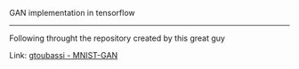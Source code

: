 GAN implementation in tensorflow

----

Following throught the repository created by this great guy

Link: <a href src="https://github.com/gtoubassi/mnist-gan"> gtoubassi - MNIST-GAN </a>
